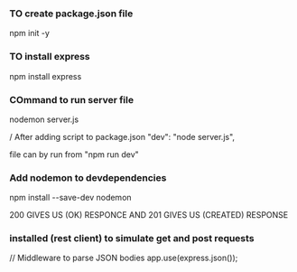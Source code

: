 ### TO create package.json file

npm init -y

### TO install express

npm install express

### COmmand to run server file

nodemon server.js

/ After adding script to package.json 
    "dev": "node server.js",

file can by run from "npm run dev"

### Add nodemon to devdependencies
npm install --save-dev nodemon


200 GIVES US (OK) RESPONCE AND 201 GIVES US (CREATED) RESPONSE

### installed (rest client) to simulate get and post requests

// Middleware to parse JSON bodies
app.use(express.json());